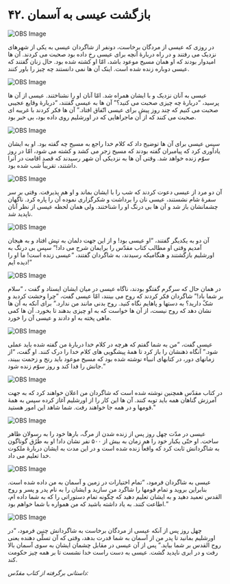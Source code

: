 # ۴۲. بازگشت عیسی به آسمان

![OBS Image](https://cdn.door43.org/obs/jpg/360px/obs-en-42-01.jpg)

در روزی که عیسی از مردگان برخاست، دونفر از شاگردان عیسی به یکی از شهرهای نزدیک می رفتند و در راه دربارۀ آنچه برای عیسی رخ داده بود صحبت می کردند. آن ها امیدوار بودند که او همان مسیح موعود باشد، امّا او کشته شده بود. حال زنان گفتند که عیسی دوباره زنده شده است. اینک آن ها نمی دانستند چه چیز را باور کنند.

![OBS Image](https://cdn.door43.org/obs/jpg/360px/obs-en-42-02.jpg)

عیسی به آنان نزدیک و با ایشان همراه شد. امّا آنان او را نشناختند. عیسی از آن ها پرسید، “دربارۀ چه چیزی صحبت می کنید؟” آن ها به عیسی گفتند، “دربارۀ وقایع عجیبی صحبت می کنیم که چند روز پیش برای عیسی اتّفاق افتاد.” آن ها فکر کردند با غریبه ای صحبت می کنند که از آن ماجراهایی که در اورشلیم روی داده بود، بی خبر بود.

![OBS Image](https://cdn.door43.org/obs/jpg/360px/obs-en-42-03.jpg)

سپس عیسی برای آن ها توضیح داد که کلام خدا راجع به مسیح چه گفته بود. او به ایشان یادآوری کرد که پیامبران گفته بودند که مسیح زجر می کشد و کشته می شود، امّا در روز سوّم زنده خواهد شد. وقتی آن ها به نزدیکی آن شهر رسیدند که قصد اقامت در آنرا داشتند، تقریباً شب شده بود.

![OBS Image](https://cdn.door43.org/obs/jpg/360px/obs-en-42-04.jpg)

آن دو مرد از عیسی دعوت کردند که شب را با ایشان بماند و او هم پذیرفت. وقتی بر سر سفرۀ شام نشستند، عیسی نان را برداشت و شکرگزاری نموده آن را پاره کرد. ناگهان چشمانشان باز شد و آن ها بی درنگ او را شناختند. ولی همان لحظه عیسی از نظر آنان ناپدید شد.

![OBS Image](https://cdn.door43.org/obs/jpg/360px/obs-en-42-05.jpg)

آن دو به یکدیگر گفتند، “او عیسی بود! و از این جهت دلمان به تپش افتاد و به هیجان آمدیم وقتی او مطالب کتاب مقدّس را برایمان شرح می داد!” سپس بی درنگ به اورشلیم بازگشتند و هنگامیکه رسیدند، به شاگردان گفتند، “عیسی زنده است! ما او را دیده ایم!”

![OBS Image](https://cdn.door43.org/obs/jpg/360px/obs-en-42-06.jpg)

در همان حال که سرگرم گفتگو بودند، ناگاه عیسی در میان ایشان ایستاد و گفت ، “سلام بر شما باد!” شاگردان فکر کردند که روح می بینند، امّا عیسی گفت، “چرا وحشت کردید و شکّ دارید؟ به دستها و پاهایم نگاه کنید. روح بدنی مانند من ندارد.” برای آنکه به آن ها نشان دهد که روح نیست، از آن ها خواست که به او چیزی بدهند تا بخورد. آن ها کمی ماهی پخته به او دادند و عیسی آن را خورد.

![OBS Image](https://cdn.door43.org/obs/jpg/360px/obs-en-42-07.jpg)

عیسی گفت، “من به شما گفتم که هرچه در کلام خدا دربارۀ من گفته شده باید عملی شود.” آنگاه ذهنشان را باز کرد تا همۀ پیشگویی های کلام خدا را درک کنند. او گفت، “از زمانهای دور، در کتابهای انبیاء نوشته شده بود که مسیح موعود باید رنج و زحمت ببیند، جانش را فدا کند و روز سوّم زنده شود.”

![OBS Image](https://cdn.door43.org/obs/jpg/360px/obs-en-42-08.jpg)

در کتاب مقدّس همچنین نوشته شده است که شاگردان من اعلان خواهند کرد که به جهت آمرزش گناهان همه باید توبه کنند. آن ها این کار را از اورشلیم آغاز کرده سپس به همۀ قومها و در همه جا خواهند رفت. شما شاهد این امور هستید."

![OBS Image](https://cdn.door43.org/obs/jpg/360px/obs-en-42-09.jpg)

عیسی در مدّت چهل روز پس از زنده شدن از مرگ، بارها خود را به رسولان ظاهر ساخت. او حتّی یکبار خود را هم زمان به بیش از ۵۰۰ نفر نشان داد! او به طُرُق گوناگون به شاگردانش ثابت کرد که واقعاً زنده شده است و در این مدت به ایشان دربارۀ ملکوت خدا تعلیم می داد.

![OBS Image](https://cdn.door43.org/obs/jpg/360px/obs-en-42-10.jpg)

عیسی به شاگردان فرمود، “تمام اختیارات در زمین و آسمان به من داده شده است. بنابراین بروید و تمام قومها را شاگرد من سازید و ایشان را به نام پدر و پسر و روح القدس تعمید دهید و به ایشان تعلیم دهید که چگونه تمام دستوراتی را که به شما داده ام، اطاعت کنند. به یاد داشته باشید که من همواره با شما خواهم بود.”

![OBS Image](https://cdn.door43.org/obs/jpg/360px/obs-en-42-11.jpg)

چهل روز پس از آنکه عیسی از مردگان برخاست به شاگردانش چنین فرمود، “در اورشلیم بمانید تا پدر من از آسمان به شما قدرت بدهد، وقتی که آن تسلّی دهنده یعنی روح القدس بر شما بیاید.” پس از آن عیسی در مقابل چشمان ایشان به سوی آسمان بالا رفت و در ابری ناپدید گشت. عیسی به دست راست خدا نشست تا بر همه چیز حکومت کند.

_داستانی برگرفته از کتاب مقدّس:_